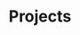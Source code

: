 ---
layout: thumbnail-posts
title: Projects
is_main_menu: true
sidebar_sort_order: 1

category: Projects

permalink: /projects
---